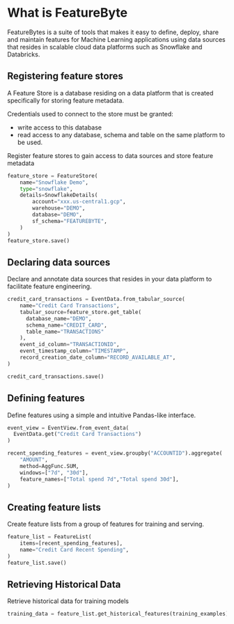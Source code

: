 # What is FeatureByte

FeatureBytes is a suite of tools that makes it easy to define, deploy, share and maintain features for Machine Learning applications using data sources that resides in scalable cloud data platforms such as Snowflake and Databricks.

## Registering feature stores
A Feature Store is a database residing on a data platform that is created specifically for storing feature metadata.

Credentials used to connect to the store must be granted:

- write access to this database
- read access to any database, schema and table on the same platform to be used.

Register feature stores to gain access to data sources and store feature metadata
```python
feature_store = FeatureStore(
    name="Snowflake Demo",
    type="snowflake",
    details=SnowflakeDetails(
        account="xxx.us-central1.gcp",
        warehouse="DEMO",
        database="DEMO",
        sf_schema="FEATUREBYTE",
    )
)
feature_store.save()
```

## Declaring data sources
Declare and annotate data sources that resides in your data platform to facilitate feature engineering.
```python
credit_card_transactions = EventData.from_tabular_source(
    name="Credit Card Transactions",
    tabular_source=feature_store.get_table(
      database_name="DEMO",
      schema_name="CREDIT_CARD",
      table_name="TRANSACTIONS"
    ),
    event_id_column="TRANSACTIONID",
    event_timestamp_column="TIMESTAMP",
    record_creation_date_column="RECORD_AVAILABLE_AT",
)

credit_card_transactions.save()
```

## Defining features
Define features using a simple and intuitive Pandas-like interface.
```python
event_view = EventView.from_event_data(
  EventData.get("Credit Card Transactions")
)

recent_spending_features = event_view.groupby("ACCOUNTID").aggregate(
    "AMOUNT",
    method=AggFunc.SUM,
    windows=["7d", "30d"],
    feature_names=["Total spend 7d","Total spend 30d"],
)
```

## Creating feature lists
Create feature lists from a group of features for training and serving.
```python
feature_list = FeatureList(
    items=[recent_spending_features],
    name="Credit Card Recent Spending",
)
feature_list.save()
```

## Retrieving Historical Data
Retrieve historical data for training models
```python
training_data = feature_list.get_historical_features(training_examples)
```
